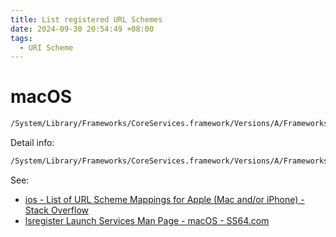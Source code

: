 ```yaml
---
title: List registered URL Schemes
date: 2024-09-30 20:54:49 +08:00
tags:
  - URI Scheme
---
```


# macOS

```sh
/System/Library/Frameworks/CoreServices.framework/Versions/A/Frameworks/LaunchServices.framework/Versions/A/Support/lsregister -dump URLSchemeBinding
```

Detail info:

```sh
/System/Library/Frameworks/CoreServices.framework/Versions/A/Frameworks/LaunchServices.framework/Versions/A/Support/lsregister -dump
```

See:

- [ios - List of URL Scheme Mappings for Apple (Mac and/or iPhone) - Stack Overflow](https://stackoverflow.com/questions/29614303/list-of-url-scheme-mappings-for-apple-mac-and-or-iphone?newreg=d677d0614a29403dbcc07eb1cba7dcae)
- [lsregister Launch Services Man Page - macOS - SS64.com](https://ss64.com/mac/lsregister.html)
